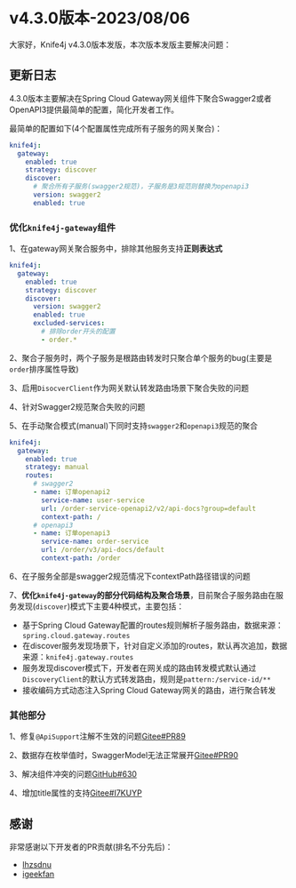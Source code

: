 # v4.3.0版本-2023/08/06

大家好，Knife4j v4.3.0版本发版，本次版本发版主要解决问题：


## 更新日志

4.3.0版本主要解决在Spring Cloud Gateway网关组件下聚合Swagger2或者OpenAPI3提供最简单的配置，简化开发者工作。

最简单的配置如下(4个配置属性完成所有子服务的网关聚合)：

```yaml
knife4j:
  gateway:
    enabled: true
    strategy: discover
    discover:
      # 聚合所有子服务(swagger2规范)，子服务是3规范则替换为openapi3
      version: swagger2
      enabled: true
```


### 优化`knife4j-gateway`组件

1、在gateway网关聚合服务中，排除其他服务支持**正则表达式**
```yaml
knife4j:
  gateway:
    enabled: true
    strategy: discover
    discover:
      version: swagger2
      enabled: true
      excluded-services:
        # 排除order开头的配置
        - order.*
```

2、聚合子服务时，两个子服务是根路由转发时只聚合单个服务的bug(主要是`order`排序属性导致)

3、启用`DisocverClient`作为网关默认转发路由场景下聚合失败的问题

4、针对Swagger2规范聚合失败的问题

5、在手动聚合模式(manual)下同时支持`swagger2`和`openapi3`规范的聚合
```yaml
knife4j:
  gateway:
    enabled: true
    strategy: manual
    routes:
      # swagger2
      - name: 订单openapi2
        service-name: user-service
        url: /order-service-openapi2/v2/api-docs?group=default
        context-path: /
      # openapi3
      - name: 订单openapi3
        service-name: order-service
        url: /order/v3/api-docs/default
        context-path: /order
```

6、在子服务全部是swagger2规范情况下contextPath路径错误的问题

7、**优化`knife4j-gateway`的部分代码结构及聚合场景**，目前聚合子服务路由在服务发现(`discover`)模式下主要4种模式，主要包括：

- 基于Spring Cloud Gateway配置的routes规则解析子服务路由，数据来源：`spring.cloud.gateway.routes`
- 在discover服务发现场景下，针对自定义添加的routes，默认再次追加，数据来源：`knife4j.gateway.routes`
- 服务发现discover模式下，开发者在网关成的路由转发模式默认通过`DiscoveryClient`的默认方式转发路由，规则是`pattern:/service-id/** `
- 接收编码方式动态注入Spring Cloud Gateway网关的路由，进行聚合转发

### 其他部分

1、修复`@ApiSupport`注解不生效的问题[Gitee#PR89](https://gitee.com/xiaoym/knife4j/pulls/89)

2、数据存在枚举值时，SwaggerModel无法正常展开[Gitee#PR90](https://gitee.com/xiaoym/knife4j/pulls/90)

3、解决组件冲突的问题[GitHub#630](https://github.com/xiaoymin/knife4j/issues/620)

4、增加title属性的支持[Gitee#I7KUYP](https://gitee.com/xiaoym/knife4j/issues/I7KUYP)



## 感谢

非常感谢以下开发者的PR贡献(排名不分先后)：

- [lhzsdnu](https://gitee.com/lhzsdnu)
- [igeekfan](https://gitee.com/igeekfan)